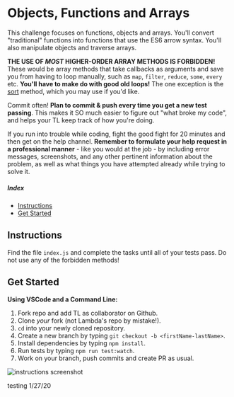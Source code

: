 # Objects, Functions and Arrays

This challenge focuses on functions, objects and arrays. You'll convert "traditional" functions into functions that use the ES6 arrow syntax. You'll also manipulate objects and traverse arrays.

__THE USE OF _MOST_ HIGHER-ORDER ARRAY METHODS IS FORBIDDEN!__ These would be array methods that take callbacks as arguments and save you from having to loop manually, such as `map`, `filter`, `reduce`, `some`, `every` etc. **You'll have to make do with good old loops!** The one exception is the [sort](https://developer.mozilla.org/en-US/docs/Web/JavaScript/Reference/Global_Objects/Array/sort) method, which you may use if you'd like.

Commit often! **Plan to commit & push every time you get a new test passing**. This makes it SO much easier to figure out "what broke my code", and helps your TL keep track of how you're doing.

If you run into trouble while coding, fight the good fight for 20 minutes and then get on the help channel. __Remember to formulate your help request in a professional manner__ - like you would at the job - by including error messages, screenshots, and any other pertinent information about the problem, as well as what things you have attempted already while trying to solve it.

##### Index

* [Instructions](#instructions)
* [Get Started](#get-started)

## Instructions

Find the file `index.js` and complete the tasks until all of your tests pass. Do not use any of the forbidden methods!

## Get Started

<summary><strong>Using VSCode and a Command Line:</strong></summary>

1. Fork repo and add TL as collaborator on Github.
1. Clone _your_ fork (not Lambda's repo by mistake!).
1. `cd` into your newly cloned repository.
1. Create a new branch by typing `git checkout -b <firstName-lastName>`.
1. Install dependencies by typing `npm install`.
1. Run tests by typing `npm run test:watch`.
1. Work on your branch, push commits and create PR as usual.

<img alt='instructions screenshot' src='./instructions.png'>

testing 1/27/20
